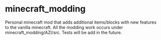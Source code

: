 # minecraft_modding
Personal minecraft mod that adds additional items/blocks with new features to the vanilla minecraft. All the modding work occurs under minecraft_modding/AZI/src. Tests will be add in the future.
